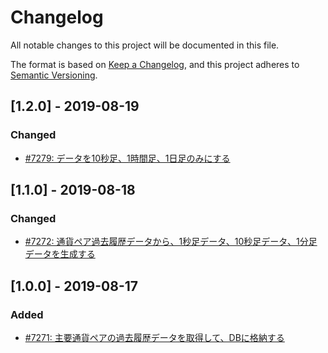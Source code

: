 # Changelog

All notable changes to this project will be documented in this file.

The format is based on [Keep a Changelog](https://keepachangelog.com/en/1.0.0/),
and this project adheres to [Semantic Versioning](https://semver.org/spec/v2.0.0.html).

## [1.2.0] - 2019-08-19

### Changed

- [#7279: データを10秒足、1時間足、1日足のみにする](https://redmine.u6k.me/issues/7279)

## [1.1.0] - 2019-08-18

### Changed

- [#7272: 通貨ペア過去履歴データから、1秒足データ、10秒足データ、1分足データを生成する](https://redmine.u6k.me/issues/7272)

## [1.0.0] - 2019-08-17

### Added

- [#7271: 主要通貨ペアの過去履歴データを取得して、DBに格納する](https://redmine.u6k.me/issues/7271)

